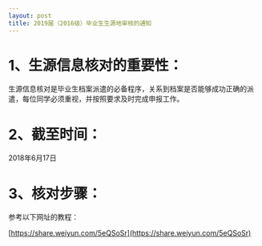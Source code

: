 ```yaml
---
layout: post
title: 2019届（2016级）毕业生生源地审核的通知
---
```


# 1、生源信息核对的重要性：    
生源信息核对是毕业生档案派遣的必备程序，关系到档案是否能够成功正确的派遣，每位同学必须重视，并按照要求及时完成申报工作。

<!--more-->

# 2、截至时间：    
2018年6月17日

# 3、核对步骤：    

参考以下网址的教程：

[https://share.weiyun.com/5eQSoSr](https://share.weiyun.com/5eQSoSr)
